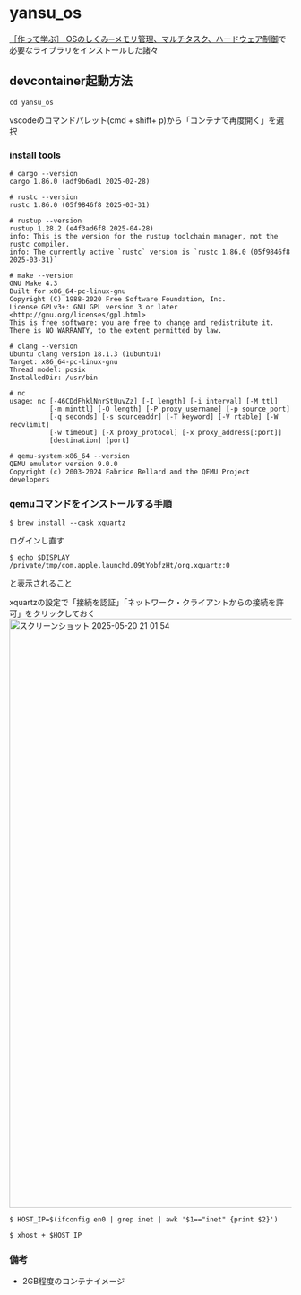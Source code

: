 # yansu_os

[［作って学ぶ］ OSのしくみ⁠─メモリ管理、マルチタスク、ハードウェア制御](https://gihyo.jp/book/2025/978-4-297-14859-1)で必要なライブラリをインストールした諸々

## devcontainer起動方法

```
cd yansu_os
```
vscodeのコマンドパレット(cmd + shift+ p)から「コンテナで再度開く」を選択

### install tools

```
# cargo --version
cargo 1.86.0 (adf9b6ad1 2025-02-28)

# rustc --version
rustc 1.86.0 (05f9846f8 2025-03-31)

# rustup --version
rustup 1.28.2 (e4f3ad6f8 2025-04-28)
info: This is the version for the rustup toolchain manager, not the rustc compiler.
info: The currently active `rustc` version is `rustc 1.86.0 (05f9846f8 2025-03-31)`

# make --version
GNU Make 4.3
Built for x86_64-pc-linux-gnu
Copyright (C) 1988-2020 Free Software Foundation, Inc.
License GPLv3+: GNU GPL version 3 or later <http://gnu.org/licenses/gpl.html>
This is free software: you are free to change and redistribute it.
There is NO WARRANTY, to the extent permitted by law.

# clang --version
Ubuntu clang version 18.1.3 (1ubuntu1)
Target: x86_64-pc-linux-gnu
Thread model: posix
InstalledDir: /usr/bin

# nc
usage: nc [-46CDdFhklNnrStUuvZz] [-I length] [-i interval] [-M ttl]
          [-m minttl] [-O length] [-P proxy_username] [-p source_port]
          [-q seconds] [-s sourceaddr] [-T keyword] [-V rtable] [-W recvlimit]
          [-w timeout] [-X proxy_protocol] [-x proxy_address[:port]]
          [destination] [port]

# qemu-system-x86_64 --version
QEMU emulator version 9.0.0
Copyright (c) 2003-2024 Fabrice Bellard and the QEMU Project developers
```

### qemuコマンドをインストールする手順

```
$ brew install --cask xquartz
```
ログインし直す
```
$ echo $DISPLAY
/private/tmp/com.apple.launchd.09tYobfzHt/org.xquartz:0
```
と表示されること

xquartzの設定で「接続を認証」「ネットワーク・クライアントからの接続を許可」をクリックしておく
<img width="1051" alt="スクリーンショット 2025-05-20 21 01 54" src="https://github.com/user-attachments/assets/9c2d6d21-5216-4a42-948e-133334304462" />

```
$ HOST_IP=$(ifconfig en0 | grep inet | awk '$1=="inet" {print $2}')
```
```
$ xhost + $HOST_IP
```



### 備考
- 2GB程度のコンテナイメージ


